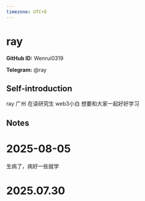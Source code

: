 ```yaml
---
timezone: UTC+8
---
```


# ray

**GitHub ID:** Wenrui0319

**Telegram:** @ray

## Self-introduction

ray 广州 在读研究生 web3小白 想要和大家一起好好学习

## Notes

<!-- Content_START -->
# 2025-08-05

生病了，病好一些就学


# 2025.07.30


<!-- Content_END -->
